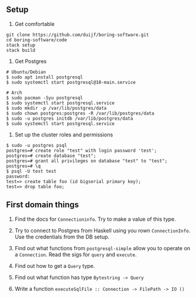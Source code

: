 ## Setup

1. Get comfortable

```
git clone https://github.com/duijf/boring-software.git
cd boring-software/code
stack setup
stack build
```

1. Get Postgres

```
# Ubuntu/Debian
$ sudo apt install postgresql
$ sudo systemctl start postgresql@10-main.service

# Arch
$ sudo pacman -Syu postgresql
$ sudo systemctl start postgresql.service
$ sudo mkdir -p /var/lib/postgres/data
$ sudo chown postgres:postgres -R /var/lib/postgres/data
$ sudo -u postgres initdb /var/lib/postgres/data
$ sudo systemctl start postgresql.service
```

1. Set up the cluster roles and permissions

```
$ sudo -u postgres psql
postgres=# create role "test" with login password 'test';
postgres=# create database "test";
postgres=# grant all privileges on database "test" to "test";
postgres=# \q
$ psql -U test test
password:
test=> create table foo (id bigserial primary key);
test=> drop table foo;
```

## First domain things

1. Find the docs for `Connectioninfo`. Try to make a value of this type.

1. Try to connect to Postgres from Haskell using you rown `ConnectionInfo`. Use
the credentials from the DB setup.

1. Find out what functions from `postgresql-simple` allow you to operate on a
`Connection`. Read the sigs for `query` and `execute`.

1. Find out how to get a `Query` type.

1. Find out what function has type `Bytestring -> Query`

1. Write a function `executeSqlFile :: Connection -> FilePath -> IO ()`
